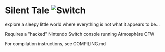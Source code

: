 # Silent Tale ![Switch](https://img.shields.io/badge/Homebrew-3D9FF5?style=for-the-badge&logo=nintendo-switch&logoColor=white)

explore a sleepy little world where everything is not what it appears to be...

Requires a "hacked" Nintendo Switch console running Atmosphère CFW


For compilation instructions, see COMPILING.md
